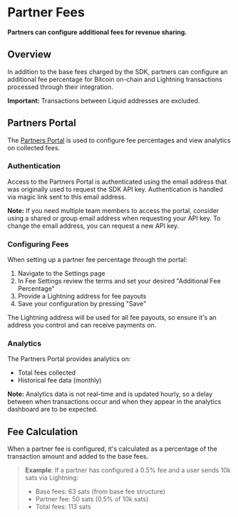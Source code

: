 # Partner Fees

**Partners can configure additional fees for revenue sharing.**

## Overview

In addition to the base fees charged by the SDK, partners can configure an additional fee percentage for Bitcoin on-chain and Lightning transactions processed through their integration.

**Important:** Transactions between Liquid addresses are excluded.

## Partners Portal

The <a target="_blank" href="https://partners.breez.technology/">Partners Portal</a> is used to configure fee percentages and view analytics on collected fees.

### Authentication

Access to the Partners Portal is authenticated using the email address that was originally used to request the SDK API key. Authentication is handled via magic link sent to this email address.

**Note:** If you need multiple team members to access the portal, consider using a shared or group email address when requesting your API key. To change the email address, you can request a new API key.

### Configuring Fees

When setting up a partner fee percentage through the portal:

1. Navigate to the Settings page
2. In Fee Settings review the terms and set your desired "Additional Fee Percentage"
3. Provide a Lightning address for fee payouts
4. Save your configuration by pressing "Save"

The Lightning address will be used for all fee payouts, so ensure it's an address you control and can receive payments on.

### Analytics

The Partners Portal provides analytics on:

- Total fees collected
- Historical fee data (monthly)

**Note:** Analytics data is not real-time and is updated hourly, so a delay between when transactions occur and when they appear in the analytics dashboard are to be expected.

## Fee Calculation

When a partner fee is configured, it's calculated as a percentage of the transaction amount and added to the base fees.

> **Example**: If a partner has configured a 0.5% fee and a user sends 10k sats via Lightning:
>
> - Base fees: 63 sats (from base fee structure)
> - Partner fee: 50 sats (0.5% of 10k sats)
> - Total fees: 113 sats
